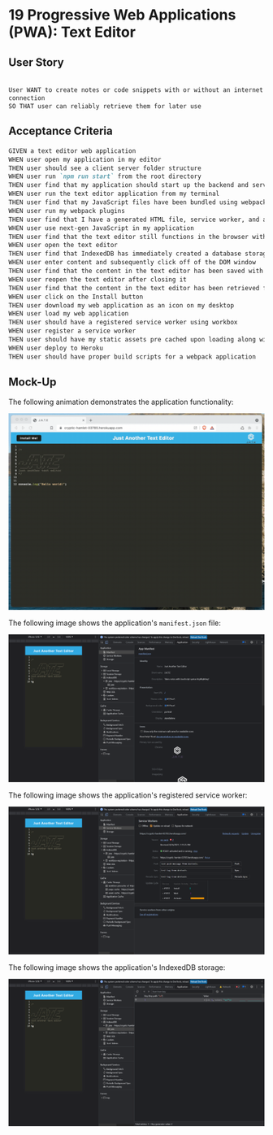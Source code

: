 # 19 Progressive Web Applications (PWA): Text Editor



## User Story

```

User WANT to create notes or code snippets with or without an internet connection
SO THAT user can reliably retrieve them for later use
```

## Acceptance Criteria

```md
GIVEN a text editor web application
WHEN user open my application in my editor
THEN user should see a client server folder structure
WHEN user run `npm run start` from the root directory
THEN user find that my application should start up the backend and serve the client
WHEN user run the text editor application from my terminal
THEN user find that my JavaScript files have been bundled using webpack
WHEN user run my webpack plugins
THEN user find that I have a generated HTML file, service worker, and a manifest file
WHEN user use next-gen JavaScript in my application
THEN user find that the text editor still functions in the browser without errors
WHEN user open the text editor
THEN user find that IndexedDB has immediately created a database storage
WHEN user enter content and subsequently click off of the DOM window
THEN user find that the content in the text editor has been saved with IndexedDB
WHEN user reopen the text editor after closing it
THEN user find that the content in the text editor has been retrieved from our IndexedDB
WHEN user click on the Install button
THEN user download my web application as an icon on my desktop
WHEN user load my web application
THEN user should have a registered service worker using workbox
WHEN user register a service worker
THEN user should have my static assets pre cached upon loading along with subsequent pages and static assets
WHEN user deploy to Heroku
THEN user should have proper build scripts for a webpack application
```

## Mock-Up

The following animation demonstrates the application functionality:

![Demonstration of the finished Module 19 Challenge being used in the browser and then installed.](./Assets/00-demo.gif)

The following image shows the application's `manifest.json` file:

![Demonstration of the finished Module 19 Challenge with a manifest file in the browser.](./Assets/01-manifest.png)

The following image shows the application's registered service worker:

![Demonstration of the finished Module 19 Challenge with a registered service worker in the browser.](./Assets/02-service-worker.png)

The following image shows the application's IndexedDB storage:

![Demonstration of the finished Module 19 Challenge with a IndexedDB storage named 'jate' in the browser.](./Assets/03-idb-storage.png)

